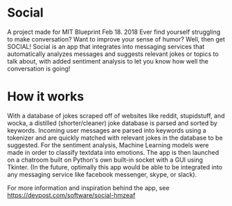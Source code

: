 # Social
A project made for MIT Blueprint Feb 18. 2018
Ever find yourself struggling to make conversation? Want to improve your sense of humor? Well, then get SOCIAL!
Social is an app that integrates into messaging services that automatically analyzes messages and suggests relevant jokes or topics to talk about, with added sentiment analysis to let you know how well the conversation is going!

# How it works
With a database of jokes scraped off of websites like reddit, stupidstuff, and wocka, a distilled (shorter/cleaner) joke database is parsed and sorted by keywords. Incoming user messages are parsed into keywords using a tokenizer and are quickly matched with relevant jokes in the database to be suggested.
For the sentiment analysis, Machine Learning models were made in order to classify textdata into emotions.
The app is then launched on a chatroom built on Python's own built-in socket with a GUI using Tkinter. (In the future, optimally this app would be able to be integrated into any messaging service like facebook messenger, skype, or slack).

For more information and inspiration behind the app, see https://devpost.com/software/social-hmzeaf
